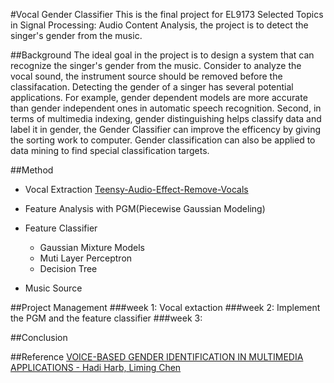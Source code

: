 #Vocal Gender Classifier
This is the final project for EL9173 Selected Topics in Signal Processing: Audio Content Analysis, the project is to detect the singer's gender from the music.

##Background
The ideal goal in the project is to design a system that can recognize the singer's gender from the music. Consider to analyze the vocal sound, the instrument source should be removed before the classifacation. Detecting the gender of a singer has several potential applications. For example, gender dependent models are more accurate than gender independent ones in automatic speech recognition. Second, in terms of multimedia indexing, gender distinguishing helps classify data and label it in gender, the Gender Classifier can improve the efficency by giving the sorting work to computer. Gender classification can also be applied to data mining to find special classification targets.


##Method
* Vocal Extraction
[Teensy-Audio-Effect-Remove-Vocals](https://github.com/FrankBoesing/Teensy-Audio-Effect-Remove-Vocals)
* Feature Analysis with PGM(Piecewise Gaussian Modeling)

* Feature Classifier
  * Gaussian Mixture Models
  * Muti Layer Perceptron
  * Decision Tree
* Music Source

##Project Management
###week 1: 
Vocal extaction
###week 2:
Implement the PGM and the feature classifier
###week 3:


##Conclusion

##Reference
[VOICE-BASED GENDER IDENTIFICATION IN MULTIMEDIA APPLICATIONS - Hadi Harb, Liming Chen](https://pdfs.semanticscholar.org/35d6/b269c99d0c7a27641a7489c4f13ecd8d5181.pdf)
